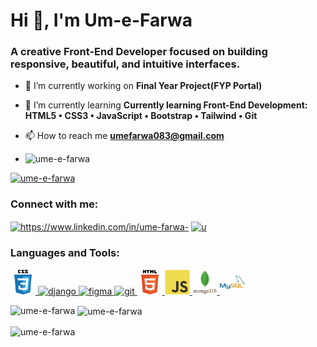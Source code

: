 

<h1 >Hi 👋, I'm Um-e-Farwa</h1>
<h3 >A creative Front-End Developer focused on building responsive, beautiful, and intuitive interfaces.</h3>

- 🔭 I’m currently working on **Final Year Project(FYP Portal)**

- 🌱 I’m currently learning **Currently learning Front-End Development: HTML5 • CSS3 • JavaScript • Bootstrap • Tailwind • Git**

- 📫 How to reach me **umefarwa083@gmail.com**

- <p align="left"> <img src="https://komarev.com/ghpvc/?username=ume-e-farwa&label=Profile%20views&color=0e75b6&style=flat" alt="ume-e-farwa" /> </p>

<p align="left"> <a href="https://github.com/ryo-ma/github-profile-trophy"><img src="https://github-profile-trophy.vercel.app/?username=ume-e-farwa" alt="ume-e-farwa" /></a> </p>

<h3 align="left">Connect with me:</h3>
<p align="left">
<a href="https://linkedin.com/in/https://www.linkedin.com/in/ume-farwa-" target="blank"><img align="center" src="https://raw.githubusercontent.com/rahuldkjain/github-profile-readme-generator/master/src/images/icons/Social/linked-in-alt.svg" alt="https://www.linkedin.com/in/ume-farwa-" height="30" width="40" /></a>
<a href="https://instagram.com/u" target="blank"><img align="center" src="https://raw.githubusercontent.com/rahuldkjain/github-profile-readme-generator/master/src/images/icons/Social/instagram.svg" alt="u" height="30" width="40" /></a>
</p>

<h3 align="left">Languages and Tools:</h3>
<p align="left"> <a href="https://www.w3schools.com/css/" target="_blank" rel="noreferrer"> <img src="https://raw.githubusercontent.com/devicons/devicon/master/icons/css3/css3-original-wordmark.svg" alt="css3" width="40" height="40"/> </a> <a href="https://www.djangoproject.com/" target="_blank" rel="noreferrer"> <img src="https://cdn.worldvectorlogo.com/logos/django.svg" alt="django" width="40" height="40"/> </a> <a href="https://www.figma.com/" target="_blank" rel="noreferrer"> <img src="https://www.vectorlogo.zone/logos/figma/figma-icon.svg" alt="figma" width="40" height="40"/> </a> <a href="https://git-scm.com/" target="_blank" rel="noreferrer"> <img src="https://www.vectorlogo.zone/logos/git-scm/git-scm-icon.svg" alt="git" width="40" height="40"/> </a> <a href="https://www.w3.org/html/" target="_blank" rel="noreferrer"> <img src="https://raw.githubusercontent.com/devicons/devicon/master/icons/html5/html5-original-wordmark.svg" alt="html5" width="40" height="40"/> </a> <a href="https://developer.mozilla.org/en-US/docs/Web/JavaScript" target="_blank" rel="noreferrer"> <img src="https://raw.githubusercontent.com/devicons/devicon/master/icons/javascript/javascript-original.svg" alt="javascript" width="40" height="40"/> </a> <a href="https://www.mongodb.com/" target="_blank" rel="noreferrer"> <img src="https://raw.githubusercontent.com/devicons/devicon/master/icons/mongodb/mongodb-original-wordmark.svg" alt="mongodb" width="40" height="40"/> </a> <a href="https://www.mysql.com/" target="_blank" rel="noreferrer"> <img src="https://raw.githubusercontent.com/devicons/devicon/master/icons/mysql/mysql-original-wordmark.svg" alt="mysql" width="40" height="40"/> </a> </p>

<p><img align="left" src="https://github-readme-stats.vercel.app/api/top-langs?username=ume-e-farwa&show_icons=true&locale=en&layout=compact" alt="ume-e-farwa" /></p>

<p>&nbsp;<img align="center" src="https://github-readme-stats.vercel.app/api?username=ume-e-farwa&show_icons=true&locale=en" alt="ume-e-farwa" /></p>

<p><img align="center" src="https://github-readme-streak-stats.herokuapp.com/?user=ume-e-farwa&" alt="ume-e-farwa" /></p>

